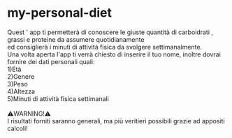 # my-personal-diet

Quest ' app ti permetterà di conoscere le giuste quantità di carboidrati , grassi e proteine da assumere quotidianamente <br/>
ed consiglierà i minuti di attività fisica da svolgere settimanalmente. <br/>
Una volta aperta l'app ti verrà chiesto di inserire il tuo nome, inoltre dovrai fornire dei dati personali quali: <br/>
1)Età <br/>
2)Genere <br/>
3)Peso <br/>
4)Altezza <br/>
5)Minuti di attività fisica settimanali <br/>
<br/>
⚠️WARNING!⚠️<br/>
I risultati forniti saranno generali, ma più veritieri possibili grazie ad appositi calcoli! <br/>
